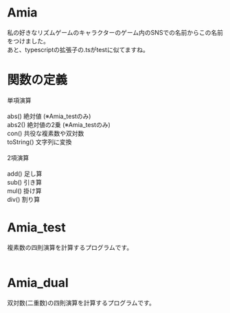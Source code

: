 # Amia
私の好きなリズムゲームのキャラクターのゲーム内のSNSでの名前からこの名前をつけました。<br>
あと、typescriptの拡張子の.tsがtestに似てますね。
&nbsp;<br>
# 関数の定義
単項演算<br>
&nbsp;<br>
abs() 絶対値 (※Amia_testのみ)<br>
abs2() 絶対値の2乗 (※Amia_testのみ)<br>
con() 共役な複素数や双対数<br>
toString() 文字列に変換<br>
&nbsp;<br>
2項演算<br>
&nbsp;<br>
add() 足し算<br>
sub() 引き算<br>
mul() 掛け算<br>
div() 割り算<br>
# Amia_test
複素数の四則演算を計算するプログラムです。<br>
&nbsp;<br>
# Amia_dual
双対数(二重数)の四則演算を計算するプログラムです。<br>
